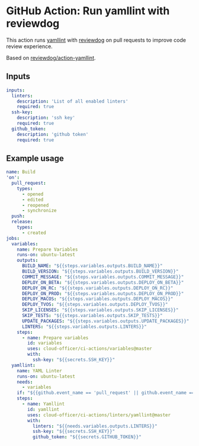 # GitHub Action: Run yamllint with reviewdog

This action runs [yamllint](https://github.com/adrienverge/yamllint) with
[reviewdog](https://github.com/reviewdog/reviewdog) on pull requests to improve
code review experience.

Based on [reviewdog/action-yamllint](https://github.com/reviewdog/action-yamllint).

## Inputs

```yml
inputs:
  linters:
    description: 'List of all enabled linters'
    required: true
  ssh-key:
    description: 'ssh key'
    required: true
  github_token:
    description: 'github token'
    required: true
```

## Example usage

```yml
name: Build
'on':
  pull_request:
    types:
      - opened
      - edited
      - reopened
      - synchronize
  push:
  release:
    types:
      - created
jobs:
  variables:
    name: Prepare Variables
    runs-on: ubuntu-latest
    outputs:
      BUILD_NAME: "${{steps.variables.outputs.BUILD_NAME}}"
      BUILD_VERSION: "${{steps.variables.outputs.BUILD_VERSION}}"
      COMMIT_MESSAGE: "${{steps.variables.outputs.COMMIT_MESSAGE}}"
      DEPLOY_ON_BETA: "${{steps.variables.outputs.DEPLOY_ON_BETA}}"
      DEPLOY_ON_RC: "${{steps.variables.outputs.DEPLOY_ON_RC}}"
      DEPLOY_ON_PROD: "${{steps.variables.outputs.DEPLOY_ON_PROD}}"
      DEPLOY_MACOS: "${{steps.variables.outputs.DEPLOY_MACOS}}"
      DEPLOY_TVOS: "${{steps.variables.outputs.DEPLOY_TVOS}}"
      SKIP_LICENSES: "${{steps.variables.outputs.SKIP_LICENSES}}"
      SKIP_TESTS: "${{steps.variables.outputs.SKIP_TESTS}}"
      UPDATE_PACKAGES: "${{steps.variables.outputs.UPDATE_PACKAGES}}"
      LINTERS: "${{steps.variables.outputs.LINTERS}}"
    steps:
      - name: Prepare variables
        id: variables
        uses: cloud-officer/ci-actions/variables@master
        with:
          ssh-key: "${{secrets.SSH_KEY}}"
  yamllint:
    name: YAML Linter
    runs-on: ubuntu-latest
    needs:
      - variables
    if: "${{github.event_name == 'pull_request' || github.event_name == 'pull_request_target'}}"
    steps:
      - name: Yamllint
        id: yamllint
        uses: cloud-officer/ci-actions/linters/yamllint@master
        with:
          linters: "${{needs.variables.outputs.LINTERS}}"
          ssh-key: "${{secrets.SSH_KEY}}"
          github_token: "${{secrets.GITHUB_TOKEN}}"
```

